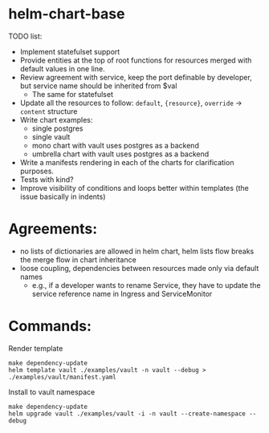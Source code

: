 # helm-chart-base

TODO list:
- Implement statefulset support
- Provide entities at the top of root functions for resources merged with default values in one line.
- Review agreement with service, keep the port definable by developer, but service name should be inherited from $val
  - The same for statefulset
- Update all the resources to follow: `default`, `{resource}`, `override` -> `content` structure
- Write chart examples:
  - single postgres
  - single vault
  - mono chart with vault uses postgres as a backend
  - umbrella chart with vault uses postgres as a backend
- Write a manifests rendering in each of the charts for clarification purposes.
- Tests with kind?
- Improve visibility of conditions and loops better within templates (the issue basically in indents)


# Agreements:
 - no lists of dictionaries are allowed in helm chart, helm lists flow breaks the merge flow in chart inheritance
 - loose coupling, dependencies between resources made only via default names
   - e.g., if a developer wants to rename Service, they have to update the service reference name in Ingress and ServiceMonitor


# Commands:

Render template
```shell
make dependency-update
helm template vault ./examples/vault -n vault --debug > ./examples/vault/manifest.yaml
```

Install to vault namespace
```shell
make dependency-update
helm upgrade vault ./examples/vault -i -n vault --create-namespace --debug
```